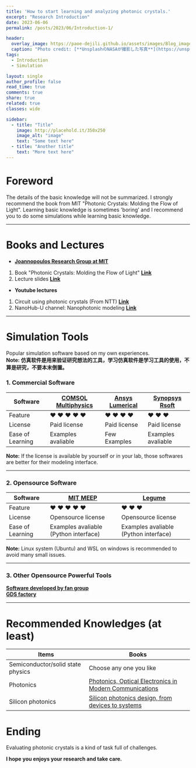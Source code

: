 ```yaml
---
title: 'How to start learning and analyzing photonic crystals.'
excerpt: "Research Introduction"
date: 2023-06-06
permalink: /posts/2023/06/Introduction-1/

header:
  overlay_image: https://paoe-dejili.github.io/assets/images/Blog_images2.jpg
  caption: "Photo credit: [**UnsplashのNASAが撮影した写真**](https://unsplash.com/ja/%E5%86%99%E7%9C%9F/Q1p7bh3SHj8)"   
tags:
  - Introduction
  - Simulation 

layout: single 
author_profile: false 
read_time: true 
comments: true 
share: true 
related: true 
classes: wide 

sidebar:
  - title: "Title"
    image: http://placehold.it/350x250
    image_alt: "image"
    text: "Some text here"
  - title: "Another title"
    text: "More text here"
---
```


# Foreword 

The details of the basic knowledge will not be summarized. I strongly recommend the book from MIT "Photonic Crystals: Molding the Flow of Light". Learning basic knowledge is sometimes 'boring' and I recommend you to do some simulations while learning basic knowledge.

<!-- The main task in my research is Si-based 2D photonic crystals on the SOI platform in the on-chip application. The examples in the following blogs are mainly 2D photonic crystals -->

***

<!-- 光子晶体的非常基础的内容在这里就不总结了，如果有需要的话我非常建议去看一下MIT的John D. Joannopoulos等人写的"Photonic Crystals: Molding the Flow of Light"，这本书好像国内已经有翻译版本了，是谭海云，吴雪梅老师的翻译版 “光子晶体 -控制光流”。

我的研究主要集中在硅基的二维光子晶体的片上应用，所以之后的分享的案例仿真会集中在二维光子晶体上面。

我建议在学习基础知识的时候穿插一些仿真工作，这样既能避免学习的无聊，也可以加深一些对光子晶体的理解。 -->

# Books and Lectures

* **[Joannopoulos Research Group at MIT](http://ab-initio.mit.edu/about.html)**

1. Book "Photonic Crystals: Molding the Flow of Light" **[Link](http://ab-initio.mit.edu/book/)**
2. Lecture slides **[Link](http://ab-initio.mit.edu/photons/tutorial/)**

<!-- The basic knowledge of photonic crystal is summarized on their group website. Reading books, checking lecture slides and demos are helpful. -->

<!-- 光子晶体相关的基础知识我建议去查看MIT Joannopoulos Research Group的网站。网站上有免费提供的pdf版本的光子晶体书籍以及有相关课程的ppt，看书和ppt对于入门这个学科很重要，我建议前期可以多看看打好基础。在研究过程中也经常会有不太明白的也要去在书里找线索。 -->

* **Youtube lectures**

1. Circuit using photonic crystals (From NTT) **[Link](https://www.youtube.com/watch?v=to21DMDmR54&t=11s)**
2. NanoHub-U channel: Nanophotonic modeling **[Link](https://www.youtube.com/watch?v=MajJX27I2BM&list=PLtkeUZItwHK7THwQcs3D48lfEAe-fDiBn&index=1)**

<!-- NanoHub-U also has their own website,([Link](https://nanohub.org/)) There are some lectures and tools, I'm not familiar with this site so if you are interested, please check it. -->

<!-- youtube有很多光子晶体相关的介绍和教程视频，对二维光子晶体器件结构介绍可以参考NTT的视频（第一个链接）[b站搬运](https://www.bilibili.com/video/BV1BR4y1s7nu/?spm_id_from=333.337.search-card.all.click&vd_source=a8dfdde41a35f956dd35800952dcf5ae)。youtube上Nanohub-U频道也有涉及到光子晶体的完整教学视频，可以去了解背景知识[b站搬运目前还没找到 QAQ]。 -->

***

# Simulation Tools
Popular simulation software based on my own experiences.           
**Note: 仿真软件是用来验证研究想法的工具，学习仿真软件是学习工具的使用，不算是研究，不要本末倒置。**          

### 1. Commercial Software
<!-- Simulation software is a tool to evaluation your design before farbrication and experiment. In research, your ideas/designs are most important, please don't put the cart before the horse. -->

<!-- 在研究过程中，仿真只是用来验证我们的想法的工具，仿真固然很重要，但请注意研究中最重要的是我们的想法，设计，所以请注意仿真在研究中的位置，请不要舍本逐末。 -->



<!-- Some popular commercial simulation software.  -->
<!-- I will give suggestions based on my own experiences: -->

<!-- * [COMSOL Multiphysics:](https://www.comsol.jp/)
  1. Feature:               (&hearts; &hearts; &hearts; &hearts; &hearts;) 
  2. License requirements:  (&hearts; &hearts; ) Paid License required, student free license is not available, evaluation license can be provided.
  3. Ease of Learning:      (&hearts; &hearts; &hearts; &hearts;) Demos are provided.

* [Ansys Lumerical:](https://www.lumerical.com/)
  1. Feature:               (&hearts; &hearts; &hearts; &hearts;) 
  2. License requirements:  (&hearts; &hearts; &hearts;) Paid License required, student free license is not available, evaluation license can be provided.
  3. Ease of Learning:      (&hearts; &hearts; &hearts;) Demos are provided.

* [Synopsys Rsoft:](https://www.synopsys.com/ja-jp/optical-solutions/rsoft-photonic-device-tools.html)
  1. Feature:               (&hearts; &hearts; &hearts;) 
  2. License requirements:  (&hearts; &hearts;) Paid License required, student free license is not available.
  3. Ease of Learning:      (&hearts; &hearts; &hearts; &hearts;) Demos are provided. -->

| Software    | [COMSOL Multiphysics](https://www.comsol.jp/) | [Ansys Lumerical](https://www.lumerical.com/) | [Synopsys Rsoft](https://www.synopsys.com/ja-jp/optical-solutions/rsoft-photonic-device-tools.html) |
| ----------- | ----------- | ----------- | ----------- |
| Feature     | &hearts; &hearts; &hearts; &hearts; &hearts; | &hearts; &hearts; &hearts; &hearts; | &hearts; &hearts; &hearts; |
| License     | Paid license | Paid license | Paid license |
| Ease of Learning     | Examples avaliable | Few Examples | Examples avaliable |         
                    

**Note:** If the license is available by yourself or in your lab, those softwares are better for their modeling interface. 

***

<!-- If the license is not available and the high-performance simulation is also needed, I recommend you to try Opensource software. Unfortunately, the most commonly used Opensource software in this research field doesn't have a graphic, meanwhile, there are very few tutorials online. -->

### 2. Opensource Software

<!-- I will recommend some of my familiar Opensource software below. -->

<!-- * [MIT MEEP:](https://github.com/NanoComp)
  1. Feature:               ((&hearts; &hearts; &hearts; &hearts; &hearts;) 
  2. License requirements:  ((&hearts; &hearts; &hearts; &hearts; &hearts;) Opensource license.
  3. Ease of Learning:      ((&hearts; / &hearts; &hearts; &hearts; &hearts;) Difficult for beginners (&hearts;), but it has a Python interface(&hearts; &hearts; &hearts; &hearts;).

* [Stanford, fan group, Legume:](https://github.com/fancompute)
  1. Feature:               (&hearts; &hearts; &hearts;) Powerful computing of the layered photonic crystals.
  2. License requirements:  (&hearts; &hearts; &hearts; &hearts; &hearts;) Opensource license.
  3. Ease of Learning:      ((&hearts; / &hearts; &hearts; &hearts; &hearts;) Difficult for beginners (&hearts;), but it has a Python interface(&hearts; &hearts; &hearts; &hearts;). -->

| Software    | [MIT MEEP](https://github.com/NanoComp) | [ Legume](https://github.com/fancompute) |
| ----------- | ----------- | ----------- |
| Feature     | &hearts; &hearts; &hearts; &hearts; &hearts; | &hearts; &hearts; &hearts; |
| License     | Opensource license | Opensource license |
| Ease of Learning     | Examples avaliable (Python interface) | Examples avaliable (Python interface)|

**Note:** Linux system (Ubuntu) and WSL on windows is recommended to avoid many small issues. 

***

### 3. Other Opensource Powerful Tools

 **[Software developed by fan group](https://github.com/fancompute)**        
 **[GDS factory](https://github.com/gdsfactory/gdsfactory)**        


***

<!-- There are also many excellent Opensource simulation software available, CHECK [software developed by fan group](https://github.com/fancompute), CHECK [GDS factory](https://github.com/gdsfactory/gdsfactory), etc. Most of them have the Python interface.  -->

<!-- Based on my experience using commercial software for several years, I can say that, sometimes, the Opensource software can do specific jobs more efficiently. -->

# Recommended Knowledges (at least)

<!-- 取决于你的研究方向，入门过程仅仅了解光子晶体的相关知识也是不够的，一些和你的研究方向息息相关的知识也是必须要去尽力了解和掌握的。 -->
<!-- At least, you need to get familiar to these fields. -->
<!-- 以我的研究方向为例，我分享一下非常建议去学习一下的知识。 -->
<!--1. Semiconductor and solid state physics many books and learning resources available, you can choose the resources you like by yourself  -->

| Items      | Books |
| ----------- | ----------- |
| Semiconductor/solid state physics | Choose any one you like |
| Photonics   | [Photonics, Optical Electronics in Modern Communications](https://global.oup.com/academic/product/photonics-9780195179460?cc=jp&lang=en&) |
| Silicon photonics   | [Silicon photonics design, from devices to systems](https://www.cambridge.org/core/books/silicon-photonics-design/BF3CF13E8542BCE67FD2BBC7104ECEAB) |


# Ending

<!-- Compare with other optical device simulations, the simulation of photonic crystal is 'HEAVY LOAD' because nanostructures require a high-quality mesh/resolution.  -->

Evaluating photonic crystals is a kind of task full of challenges.

**I hope you enjoys your research and take care.**

